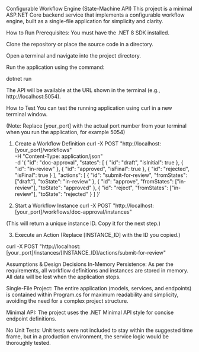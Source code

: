Configurable Workflow Engine (State-Machine API)
This project is a minimal ASP.NET Core backend service that implements a configurable workflow engine, built as a single-file application for simplicity and clarity.

How to Run
Prerequisites: You must have the .NET 8 SDK installed.

Clone the repository or place the source code in a directory.

Open a terminal and navigate into the project directory.

Run the application using the command:

dotnet run

The API will be available at the URL shown in the terminal (e.g., http://localhost:5054).

How to Test
You can test the running application using curl in a new terminal window.

(Note: Replace [your_port] with the actual port number from your terminal when you run the application, for example 5054)

1. Create a Workflow Definition
curl -X POST "http://localhost:[your_port]/workflows" \
-H "Content-Type: application/json" \
-d '{
  "id": "doc-approval",
  "states": [
    { "id": "draft", "isInitial": true },
    { "id": "in-review" },
    { "id": "approved", "isFinal": true },
    { "id": "rejected", "isFinal": true }
  ],
  "actions": [
    { "id": "submit-for-review", "fromStates": ["draft"], "toState": "in-review" },
    { "id": "approve", "fromStates": ["in-review"], "toState": "approved" },
    { "id": "reject", "fromStates": ["in-review"], "toState": "rejected" }
  ]
}'

2. Start a Workflow Instance
curl -X POST "http://localhost:[your_port]/workflows/doc-approval/instances"

(This will return a unique instance ID. Copy it for the next step.)

3. Execute an Action
(Replace [INSTANCE_ID] with the ID you copied.)

curl -X POST "http://localhost:[your_port]/instances/[INSTANCE_ID]/actions/submit-for-review"

Assumptions & Design Decisions
In-Memory Persistence: As per the requirements, all workflow definitions and instances are stored in memory. All data will be lost when the application stops.

Single-File Project: The entire application (models, services, and endpoints) is contained within Program.cs for maximum readability and simplicity, avoiding the need for a complex project structure.

Minimal API: The project uses the .NET Minimal API style for concise endpoint definitions.

No Unit Tests: Unit tests were not included to stay within the suggested time frame, but in a production environment, the service logic would be thoroughly tested.
